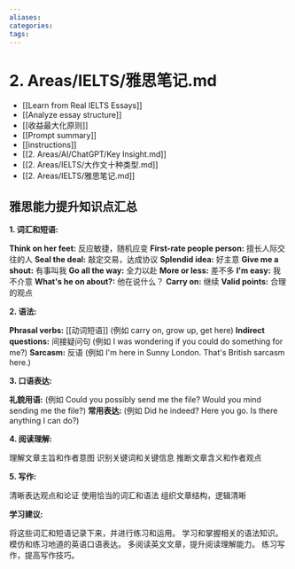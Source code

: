 ```yaml
---
aliases: 
categories: 
tags:
---
```


# 2. Areas/IELTS/雅思笔记.md

- [[Learn from Real IELTS Essays]]
- [[Analyze essay structure]]
- [[收益最大化原则]]
- [[Prompt summary]]
- [[instructions]]
- [[2. Areas/AI/ChatGPT/Key Insight.md]]
- [[2. Areas/IELTS/大作文十种类型.md]]
- [[2. Areas/IELTS/雅思笔记.md]]

## 雅思能力提升知识点汇总

**1. 词汇和短语:**

**Think on her feet:** 反应敏捷，随机应变
**First-rate people person:**  擅长人际交往的人
**Seal the deal:** 敲定交易，达成协议
**Splendid idea:**  好主意
**Give me a shout:**  有事叫我
**Go all the way:** 全力以赴
**More or less:**  差不多
**I'm easy:** 我不介意
**What's he on about?:** 他在说什么？
**Carry on:** 继续
**Valid points:**  合理的观点

**2. 语法:**

**Phrasal verbs:**  [[动词短语]] (例如 carry on, grow up, get here)
**Indirect questions:**  间接疑问句 (例如 I was wondering if you could do something for me?)
**Sarcasm:**  反语 (例如 I'm here in Sunny London. That's British sarcasm here.)

**3. 口语表达:**

**礼貌用语:** (例如 Could you possibly send me the file? Would you mind sending me the file?)
**常用表达:** (例如 Did he indeed? Here you go. Is there anything I can do?)

**4. 阅读理解:**

理解文章主旨和作者意图
识别关键词和关键信息
推断文章含义和作者观点

**5. 写作:**

清晰表达观点和论证
使用恰当的词汇和语法
组织文章结构，逻辑清晰

**学习建议:**

将这些词汇和短语记录下来，并进行练习和运用。
学习和掌握相关的语法知识。
模仿和练习地道的英语口语表达。
多阅读英文文章，提升阅读理解能力。
练习写作，提高写作技巧。
